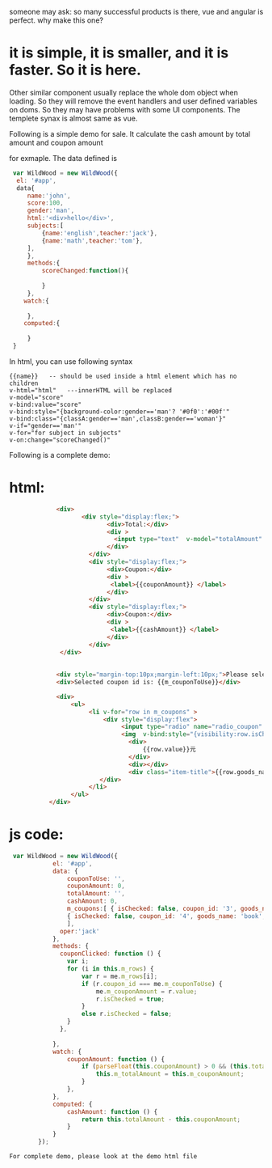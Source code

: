 someone may ask: so many successful products is there, vue and angular is perfect. why make this one?
# it is simple, it is smaller, and it is faster. So it is here.
Other similar component usually replace the whole dom object when loading. So they will remove the event handlers and user defined variables on doms. So they may have problems with some UI components. The templete synax is almost same as vue.

Following is a simple demo for sale. It calculate the cash amount by total amount and coupon amount

for exmaple. The data defined is 
```javascript
 var WildWood = new WildWood({
  el: '#app',
  data{ 
     name:'john',
 	 score:100,
	 gender:'man',
	 html:'<div>hello</div>',
	 subjects:[
	 	 {name:'english',teacher:'jack'},
		 {name:'math',teacher:'tom'}, 
	 ],
	 },
     methods:{
	 	 scoreChanged:function(){
		 
		 }
	 },
    watch:{
	     
	 },
    computed:{
	 
	 }
 }
 ```

 In html, you can use following syntax
 ```
{{name}}   -- should be used inside a html element which has no children
v-html="html"   ---innerHTML will be replaced
v-model="score"   
v-bind:value="score"  
v-bind:style="{background-color:gender=='man'? '#0f0':'#00f'"  
v-bind:class="{classA:gender=='man',classB:gender=='woman'}"  
v-if="gender=='man'"  
v-for="for subject in subjects" 
v-on:change="scoreChanged()"  
```

Following is a complete demo:

# html:
 ```html
              <div> 
                     <div style="display:flex;">
                            <div>Total:</div>
							<div >
							  <input type="text"  v-model="totalAmount" placeholder="Please input" > 
							</div> 
                       </div>
                       <div style="display:flex;">
                            <div>Coupon:</div>
							<div >
							 <label>{{couponAmount}} </label>  
							</div> 
                       </div>
					   <div style="display:flex;">
                            <div>Coupon:</div>
							<div >
							 <label>{{cashAmount}} </label>  
							</div> 
                       </div> 
               </div>
    
            
              <div style="margin-top:10px;margin-left:10px;">Please select a coupon</div> 
              <div>Selected coupon id is: {{m_couponToUse}}</div>

              <div> 
                  <ul>
                       <li v-for="row in m_coupons" > 
					       <div style="display:flex">
                                <input type="radio" name="radio_coupon" style="" v-on:change ="couponClicked();" v-bind:value="row.coupon_id" v-model="m_couponToUse" /> 
                                <img  v-bind:style="{visibility:row.isChecked?'visible':'hidden'}" style="width:32px;height:32px;" src="check.svg"/> 
                                  <div>
                                      {{row.value}}元
                                  </div>
                                  <div></div>
                                  <div class="item-title">{{row.goods_name}}</div>
						  </div> 
                       </li>
                  </ul>
			</div>
```

# js code:

```javascript
 var WildWood = new WildWood({
            el: '#app',
            data: { 
				couponToUse: '',
				couponAmount: 0,
				totalAmount: '',
				cashAmount: 0, 
			    m_coupons:[ { isChecked: false, coupon_id: '3', goods_name: 'cup', value: '30' },
				{ isChecked: false, coupon_id: '4', goods_name: 'book', value: '40' }
				],
			  oper:'jack'
			},
            methods: {
			  couponClicked: function () {
				var i;
				for (i in this.m_rows) {
					var r = me.m_rows[i];
					if (r.coupon_id === me.m_couponToUse) {
						me.m_couponAmount = r.value;
						r.isChecked = true;
					}
					else r.isChecked = false;
				}
			  },
		
			},
            watch: {
                couponAmount: function () {
                    if (parseFloat(this.couponAmount) > 0 && (this.totalAmount === '' || this.m_totalAmount < this.m_couponAmount)) {
                        this.m_totalAmount = this.m_couponAmount;
                    }
                },
            },
            computed: {
                cashAmount: function () { 
                    return this.totalAmount - this.couponAmount; 
                }
            }
        });  
```
	 
	For complete demo, please look at the demo html file
